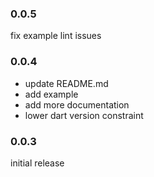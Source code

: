 ### 0.0.5

fix example lint issues

### 0.0.4

- update README.md
- add example
- add more documentation
- lower dart version constraint

### 0.0.3

initial release
